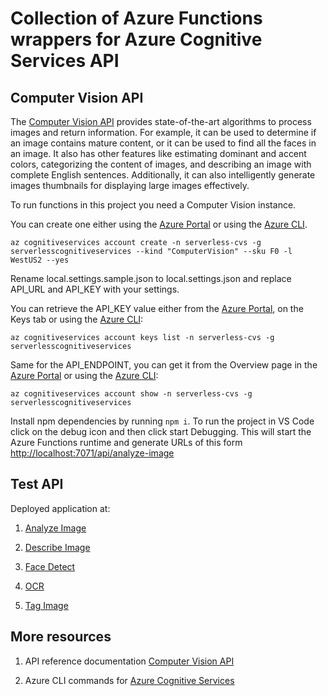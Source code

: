 # Collection of Azure Functions wrappers for Azure Cognitive Services API

## Computer Vision API

The [Computer Vision API](https://docs.microsoft.com/azure/cognitive-services/computer-vision/?WT.mc_id=startup-0000-sicotin) provides state-of-the-art algorithms to process images and return information. For example, it can be used to determine if an image contains mature content, or it can be used to find all the faces in an image. It also has other features like estimating dominant and accent colors, categorizing the content of images, and describing an image with complete English sentences. Additionally, it can also intelligently generate images thumbnails for displaying large images effectively.

To run functions in this project you need a Computer Vision instance.

You can create one either using the [Azure Portal](https://aka.ms/portal-github) or using the [Azure CLI](https://docs.microsoft.com/cli/azure/cognitiveservices?view=azure-cli-latest&WT.mc_id=startup-0000-sicotin).

```
az cognitiveservices account create -n serverless-cvs -g serverlesscognitiveservices --kind "ComputerVision" --sku F0 -l WestUS2 --yes
```

Rename local.settings.sample.json to local.settings.json and replace API_URL and API_KEY with your settings.

You can retrieve the API_KEY value either from the [Azure Portal](https://aka.ms/portal-github), on the Keys tab or using the [Azure CLI](https://docs.microsoft.com/cli/azure/cognitiveservices?view=azure-cli-latest&WT.mc_id=startup-0000-sicotin):

```
az cognitiveservices account keys list -n serverless-cvs -g serverlesscognitiveservices
```

Same for the API_ENDPOINT, you can get it from the Overview page in the [Azure Portal](https://aka.ms/portal-github) or using the [Azure CLI](https://docs.microsoft.com/cli/azure/cognitiveservices?view=azure-cli-latest&WT.mc_id=startup-0000-sicotin):

```
az cognitiveservices account show -n serverless-cvs -g serverlesscognitiveservices
```

Install npm dependencies by running `npm i`. To run the project in VS Code click on the debug icon and then click start Debugging. This will start the Azure Functions runtime and generate URLs of this form [http://localhost:7071/api/analyze-image](http://localhost:7071/api/analyze-image)

## Test API

Deployed application at:

1. [Analyze Image](https://serverlesscv.azurewebsites.net/api/analyze-image)

1. [Describe Image](https://serverlesscv.azurewebsites.net/api/describe-image)

1. [Face Detect](https://serverlesscv.azurewebsites.net/api/face-detect)

1. [OCR](https://serverlesscv.azurewebsites.net/api/ocr)

1. [Tag Image](https://serverlesscv.azurewebsites.net/api/tag-image)

## More resources

1. API reference documentation [Computer Vision API](https://westus.dev.cognitive.microsoft.com/docs/services/5adf991815e1060e6355ad44/operations/56f91f2e778daf14a499e1fa/?WT.mc_id=startup-0000-sicotin)

1. Azure CLI commands for [Azure Cognitive Services](https://docs.microsoft.com/cli/azure/cognitiveservices?view=azure-cli-latest&WT.mc_id=startup-0000-sicotin)
